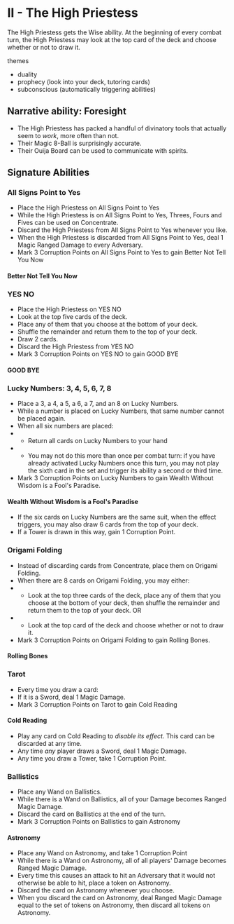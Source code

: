 # II - The High Priestess

The High Priestess gets the Wise ability.
At the beginning of every combat turn, the High Priestess may look at the top card of the deck and choose whether or not to draw it.

themes
- duality
- prophecy (look into your deck, tutoring cards)
- subconscious (automatically triggering abilities)

## Narrative ability: Foresight
* The High Priestess has packed a handful of divinatory tools that actually seem to _work_, more often than not.
* Their Magic 8-Ball is surprisingly accurate.
* Their Ouija Board can be used to communicate with spirits.

## Signature Abilities

### All Signs Point to Yes
* Place the High Priestess on All Signs Point to Yes
* While the High Priestess is on All Signs Point to Yes, Threes, Fours and Fives can be used on Concentrate.
* Discard the High Priestess from All Signs Point to Yes whenever you like.
* When the High Priestess is discarded from All Signs Point to Yes, deal 1 Magic Ranged Damage to every Adversary.
* Mark 3 Corruption Points on All Signs Point to Yes to gain Better Not Tell You Now

#### Better Not Tell You Now

### YES NO
* Place the High Priestess on YES NO
* Look at the top five cards of the deck.
* Place any of them that you choose at the bottom of your deck.
* Shuffle the remainder and return them to the top of your deck.
* Draw 2 cards.
* Discard the High Priestess from YES NO
* Mark 3 Corruption Points on YES NO to gain GOOD BYE

#### GOOD BYE

### Lucky Numbers: 3, 4, 5, 6, 7, 8
* Place a 3, a 4, a 5, a 6, a 7, and an 8 on Lucky Numbers.
* While a number is placed on Lucky Numbers, that same number cannot be placed again.
* When all six numbers are placed:
* * Return all cards on Lucky Numbers to your hand
* * You may not do this more than once per combat turn: if you have already activated Lucky Numbers once this turn, you may not play the sixth card in the set and trigger its ability a second or third time.
* Mark 3 Corruption Points on Lucky Numbers to gain Wealth Without Wisdom is a Fool's Paradise.

#### Wealth Without Wisdom is a Fool's Paradise
* If the six cards on Lucky Numbers are the same suit, when the effect triggers,
   you may also draw 6 cards from the top of your deck.
* If a Tower is drawn in this way, gain 1 Corruption Point.

### Origami Folding
* Instead of discarding cards from Concentrate, place them on Origami Folding.
* When there are 8 cards on Origami Folding, you may either:
* * Look at the top three cards of the deck, place any of them that you choose at the bottom of your deck, then shuffle the remainder and return them to the top of your deck. OR
* * Look at the top card of the deck and choose whether or not to draw it.
* Mark 3 Corruption Points on Origami Folding to gain Rolling Bones.

#### Rolling Bones

### Tarot

* Every time you draw a card:
* If it is a Sword, deal 1 Magic Damage.
* Mark 3 Corruption Points on Tarot to gain Cold Reading

#### Cold Reading

* Play any card on Cold Reading to _disable its effect_. This card can be discarded at any time.
* Any time _any_ player draws a Sword, deal 1 Magic Damage.
* Any time you draw a Tower, take 1 Corruption Point.


### Ballistics

* Place any Wand on Ballistics.
* While there is a Wand on Ballistics, all of your Damage becomes Ranged Magic Damage.
* Discard the card on Ballistics at the end of the turn.
* Mark 3 Corruption Points on Ballistics to gain Astronomy

#### Astronomy

* Place any Wand on Astronomy, and take 1 Corruption Point
* While there is a Wand on Astronomy, all of all players' Damage becomes Ranged Magic Damage.
* Every time this causes an attack to hit an Adversary that it would not otherwise be able to hit, place a token on Astronomy.
* Discard the card on Astronomy whenever you choose.
* When you discard the card on Astronomy, deal Ranged Magic Damage equal to the set of tokens on Astronomy, then discard all tokens on Astronomy.
